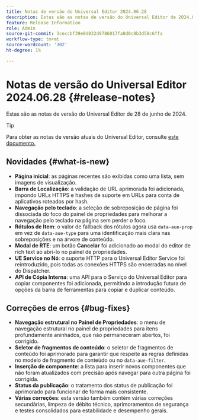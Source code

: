 ```yaml
---
title: Notas de versão do Universal Editor 2024.06.28
description: Estas são as notas de versão do Universal Editor de 2024.06.28.
feature: Release Information
role: Admin
source-git-commit: 3ceccbf39e0d032d9786017fa0d0c8b3d58c6ffa
workflow-type: tm+mt
source-wordcount: '302'
ht-degree: 1%

---
```



# Notas de versão do Universal Editor 2024.06.28 {#release-notes}

Estas são as notas de versão do Universal Editor de 28 de junho de 2024.

>[!TIP]
>
>Para obter as notas de versão atuais do Universal Editor, consulte [este documento.](/help/release-notes/universal-editor/current.md)

## Novidades {#what-is-new}

* **Página inicial**: as páginas recentes são exibidas como uma lista, sem imagens de visualização.
* **Barra de Localização**: a validação de URL aprimorada foi adicionada, impondo URLs HTTPS e hashes de suporte em URLs para conta de aplicativos roteados por hash.
* **Navegação pelo teclado**: a seleção de sobreposição de página foi dissociada do foco do painel de propriedades para melhorar a navegação pelo teclado na página sem perder o foco.
* **Rótulos de Item**: o valor de fallback dos rótulos agora usa `data-aue-prop` em vez de `data-aue-type` para uma identificação mais clara nas sobreposições e na árvore de conteúdo.
* **Modal de RTE**: um botão **Cancelar** foi adicionado ao modal do editor de rich text ao abri-lo no painel de propriedades.
* **UE Service no Nó**: o suporte HTTP para o Universal Editor Service foi reintroduzido, pois todas as conexões HTTPS são encerradas no nível do Dispatcher.
* **API de Cópia Interna**: uma API para o Serviço do Universal Editor para copiar componentes foi adicionada, permitindo a introdução futura de opções da barra de ferramentas para copiar e duplicar conteúdo.

## Correções de erros {#bug-fixes}

* **Navegação estrutural no Painel de Propriedades**: o menu de navegação estrutural no painel de propriedades para itens profundamente aninhados, que não permaneceram abertos, foi corrigido.
* **Seletor de fragmentos de conteúdo**: o seletor de fragmentos de conteúdo foi aprimorado para garantir que respeite as regras definidas no modelo de fragmento de conteúdo ou no `data-aue-filter`.
* **Inserção de componente**: a lista para inserir novos componentes que não foram atualizados com precisão após navegar para outra página foi corrigida.
* **Status da publicação**: o tratamento dos status de publicação foi aprimorado para funcionar de forma mais consistente.
* **Várias correções**: esta versão também contém várias correções secundárias, limpeza de débito técnico, aprimoramentos de segurança e testes consolidados para estabilidade e desempenho gerais.
